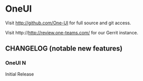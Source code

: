 OneUI
===============

Visit http://github.com/One-UI for full source and git access.

Visit http://http://review.one-teams.com/ for our Gerrit instance.

CHANGELOG (notable new features)
---------

### OneUI N

Initial Release
